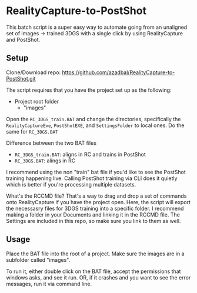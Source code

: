 # RealityCapture-to-PostShot
This batch script is a super easy way to automate going from an unaligned set of images -> trained 3DGS with a single click by using RealityCapture and PostShot.

## Setup

Clone/Download repo: https://github.com/azadbal/RealityCapture-to-PostShot.git

The script requires that you have the project set up as the following:
- Project root folder
  - "images"

Open the `RC_3DGS_train.BAT` and change the directories, specifically the `RealityCaptureExe`, `PostShotEXE`, and `SettingsFolder` to local ones. Do the same for `RC_3DGS.BAT`

Difference between the two BAT files
- `RC_3DGS_train.BAT`: aligns in RC and trains in PostShot
- `RC_3DGS.BAT`: alings in RC

I recommend using the non "train" bat file if you'd like to see the PostShot training happening live. Calling PostShot training via CLI does it quietly which is better if you're processing multiple datasets. 

What's the RCCMD file? That's a way to drag and drop a set of commands onto RealityCapture if you have the project open. Here, the script will export the necessasry files for 3DGS training into a specific folder. I recommend making a folder in your Documents and linking it in the RCCMD file. The Settings are included in this repo, so make sure you link to them as well. 
## Usage

Place the BAT file into the root of a project. Make sure the images are in a subfolder called "images". 

To run it, either double click on the BAT file, accept the permissions that windows asks, and see it run. OR, if it crashes and you want to see the error messages, run it via command line.
